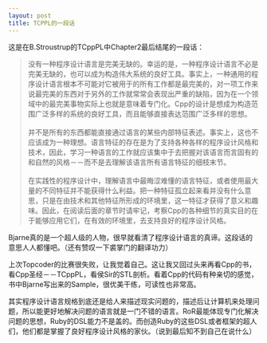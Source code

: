 ```yaml
--- 
layout: post
title: TCPPL的一段话
---
```

这是在B.Stroustrup的TCppPL中Chapter2最后结尾的一段话：

> 没有一种程序设计语言是完美无缺的。幸运的是，一种程序设计语言不必是完美无缺的，也可以成为构造伟大系统的良好工具。事实上，一种通用的程序设计语言根本不可能对它被用于的所有工作都是最完美的，对一项工作来说最完美的东西对于另外的工作就常常会表现出严重的缺陷，因为在一个领域中的最完美事物实际上也就是意味着专门化。Cpp的设计是想成为构造范围广泛多样的系统的良好工具，而且能够直接表达范围广泛多样的思想。<br /><br />并不是所有的东西都能直接通过语言的某些内部特征表述。事实上，这也不应该成为一种理想。语言特征的存在是为了支持各种各样的程序设计风格和技术，因此，学习一种语言的工作就应该集中于去把握对该语言而言固有的和自然的风格－－而不是去理解该语言所有语言特征的细枝末节。<br /><br />在实践性的程序设计中，理解语言中最晦涩难懂的语言特征，或者使用最大量的不同特征并不能获得什么利益。把一种特征孤立起来看并没有什么意思，只是在由技术和其他特征所形成的环境里，这一特征才获得了意义和趣味。因此，在阅读后面的章节时请牢记，考察Cpp的各种细节的真实目的在于能够应用它们，在有效的环境里，去支持良好的程序设计风格。

Bjarne真的是一个超人级的人物，很早就看清了程序设计语言的真谛。这段话的意思人人都懂吧。（还有赞叹一下裘掌门的翻译功力）

上次Topcoder的比赛很失败，让我觉着自己。这让我又回过头来再看Cpp的书，看Cpp圣经－－TCppPL，看侯Sir的STL剖析。看着Cpp的代码有种亲切的感觉，书中Bjarne写出来的Sample，很优美干练，可读性也非常高。

其实程序设计语言规格到底还是给人来描述现实问题的，描述后让计算机来处理问题，所以能更好地解决问题的语言就是一门不错的语言。RoR最能体现专门化解决问题的思想，Ruby的DSL能力不是盖的。而创造Ruby的这些DSL或者框架的超人们，他们都是掌握了良好程序设计风格的家伙。（说到最后知不到自己在说什么）
